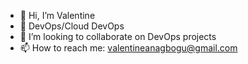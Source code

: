 - 👋 Hi, I’m Valentine
- 👀 DevOps/Cloud DevOps
- 💞️ I’m looking to collaborate on DevOps projects
- 📫 How to reach me: valentineanagbogu@gmail.com

<!---
valentineanagbogu/valentineanagbogu is a ✨ special ✨ repository because its `README.md` (this file) appears on your GitHub profile.
You can click the Preview link to take a look at your changes.
--->
